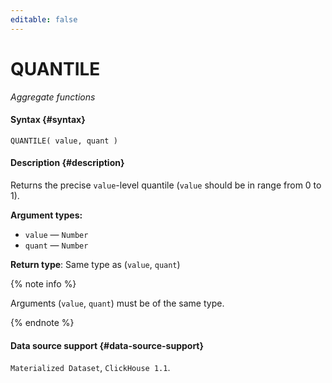 ```yaml
---
editable: false
---
```


# QUANTILE

_Aggregate functions_

#### Syntax {#syntax}


```
QUANTILE( value, quant )
```

#### Description {#description}
Returns the precise `value`-level quantile (`value` should be in range from 0 to 1).

**Argument types:**
- `value` — `Number`
- `quant` — `Number`


**Return type**: Same type as (`value`, `quant`)

{% note info %}

Arguments (`value`, `quant`) must be of the same type.

{% endnote %}


#### Data source support {#data-source-support}

`Materialized Dataset`, `ClickHouse 1.1`.

